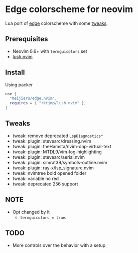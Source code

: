 # Edge colorscheme for neovim

Lua port of [edge](https://github.com/sainnhe/edge) colorscheme with some [tweaks](#Tweaks).

## Prerequisites

- Neovim 0.6+ with `termguicolors` set
- [lush.nvim](https://github.com/rktjmp/lush.nvim)

## Install

Using packer

```lua
use {
  "meijieru/edge.nvim",
  requires = { "rktjmp/lush.nvim" },
}
```

## Tweaks

- tweak: remove deprecated `LspDiagnostics*`
- tweak: plugin: stevearc/dressing.nvim
- tweak: plugin: theHamsta/nvim-dap-virtual-text
- tweak: plugin: MTDL9/vim-log-highlighting
- tweak: plugin: stevearc/aerial.nvim
- tweak: plugin: simrat39/symbols-outline.nvim
- tweak: plugin: ray-x/lsp_signature.nvim
- tweak: nvimtree bold opened folder
- tweak: variable no red
- tweak: deprecated 256 support

## NOTE

- Opt changed by it
  - `termguicolors = true`.

## TODO

- More controls over the behavior with a setup
